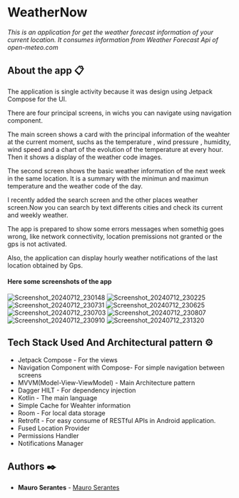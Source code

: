 # WeatherNow

_This is an application for get the weather forecast information of your current location. It consumes information
from Weather Forecast Api of open-meteo.com_

## About the app 📋

The application is single activity because it was design using Jetpack Compose for the UI.

There are four principal screens, in wichs you can navigate using navigation component.

The main screen shows a card with the principal information of the weahter at the current 
moment, suchs as the temperature , wind pressure , humidity, wind speed and a chart of the evolution
of the temperature at every hour. Then it shows a display of the weather code images.

The second screen shows the basic weather information of the next week in the same location. It is a summary
with the minimun and maximun temperature and the weather code of the day.

I recently added the search screen and the other places weather screen.Now you can search by 
text differents cities  and check its current and weekly weather.

The app is prepared to show some errors messages when somethig goes wrong, like network connectivity,
location premissions not granted or the gps is not activated.

Also, the application can display hourly weather notifications of the last location obtained by Gps.

#### Here some screenshots of the app

![Screenshot_20240712_230148](https://github.com/user-attachments/assets/79eed13c-3a88-4d33-95ae-1ea53d67f348)
![Screenshot_20240712_230225](https://github.com/user-attachments/assets/044ee45f-43fd-4149-9cf3-d56dc879141f)
![Screenshot_20240712_230731](https://github.com/user-attachments/assets/997996ac-34a7-4f7c-8949-b3e0698c15db)
![Screenshot_20240712_230625](https://github.com/user-attachments/assets/4d238397-28b0-451b-83ce-c51905cc36ad)
![Screenshot_20240712_230703](https://github.com/user-attachments/assets/b09f44fa-c775-4d60-b5a2-19ecb4794dc6)
![Screenshot_20240712_230807](https://github.com/user-attachments/assets/3c0d0cb9-2a74-4f46-bf1a-0a8b78264ef6)
![Screenshot_20240712_230910](https://github.com/user-attachments/assets/b437d3eb-6ec7-495b-bfaf-6b13dfbe2b36)
![Screenshot_20240712_231320](https://github.com/user-attachments/assets/aef709c4-3905-49d6-afa4-f4233a3f1267)


## Tech Stack Used And Architectural pattern ⚙️
* Jetpack Compose - For the views
* Navigation Component with Compose- For simple navigation between screens
* MVVM(Model-View-ViewModel) - Main Architecture pattern
* Dagger HILT - For dependency injection
* Kotlin - The main language
* Simple Cache for Weahter information
* Room - For local data storage
* Retrofit - For easy consume of RESTful APIs in Android application.
* Fused Location Provider
* Permissions Handler
* Notifications Manager

## Authors ✒️

* **Mauro Serantes** - [Mauro Serantes](https://github.com/MauroSerantes)



